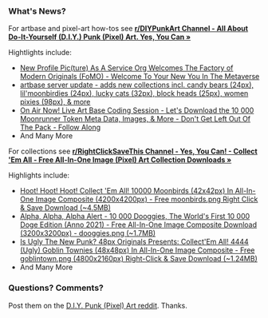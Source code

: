 ### What's News?  

For artbase and pixel-art how-tos see [**r/DIYPunkArt Channel - All About Do-It-Yourself (D.I.Y.) Punk (Pixel) Art. Yes, You Can »**](https://old.reddit.com/r/DIYPunkArt/)

Hightlights include:

- [New Profile Pic(ture) As A Service Org Welcomes The Factory of Modern Originals (FoMO) - Welcome To Your New You In The Metaverse](https://old.reddit.com/r/DIYPunkArt/comments/vnitoo/new_profile_picture_as_a_service_org_welcomes_the/)
- [artbase server update - adds new collections incl. candy bears (24px), lil'moonbirdies (24px), lucky cats (32px), block heads (25px), women pixies (98px), & more](https://old.reddit.com/r/DIYPunkArt/comments/vidhym/artbase_server_update_adds_new_collections_incl/)
- [On Air Now! Live Art Base Coding Session - Let's Download the 10 000 Moonrunner Token Meta Data, Images, & More - Don't Get Left Out Of The Pack - Follow Along](https://old.reddit.com/r/DIYPunkArt/comments/vkz1fx/on_air_now_live_art_base_coding_session_lets/)
- And Many More

For collections see [**r/RightClickSaveThis Channel - Yes, You Can! - Collect 'Em All - Free All-In-One Image (Pixel) Art Collection Downloads »**](https://old.reddit.com/r/RightClickSaveThis/)

Highlights include:

- [Hoot! Hoot! Hoot! Collect 'Em All! 10000 Moonbirds (42x42px) In All-In-One Image Composite (4200x4200px) - Free moonbirds.png Right Click & Save Download (~4.5MB)](https://old.reddit.com/r/RightClickSaveThis/comments/vqbixo/hoot_hoot_hoot_collect_em_all_10000_moonbirds/)
- [Alpha, Alpha, Alpha Alert - 10 000 Dooggies, The World's First 10 000 Doge Edition (Anno 2021) - Free All-In-One Image Composite Download (3200x3200px) - dooggies.png (~1.7MB)](https://old.reddit.com/r/RightClickSaveThis/comments/vqb1r0/alpha_alpha_alpha_alert_10_000_dooggies_the/)
- [Is Ugly The New Punk? 48px Originals Presents: Collect'Em All! 4444 (Ugly) Goblin Townies (48x48px) In All-In-One Image Composite - Free goblintown.png (4800x2160px) Right-Click & Save Download (~1.24MB)](https://old.reddit.com/r/RightClickSaveThis/comments/vpxw71/is_ugly_the_new_punk_48px_originals_presents/)
-  And Many More


### Questions? Comments?

Post them on the [D.I.Y. Punk (Pixel) Art reddit](https://old.reddit.com/r/DIYPunkArt). Thanks.
